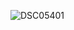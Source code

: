 ![DSC05401](https://user-images.githubusercontent.com/118088137/230704747-8b1b19ef-991d-4aed-a848-bd08fcc72e2d.JPG)
